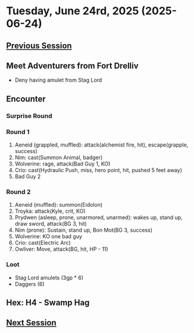 # Tuesday, June 24rd, 2025 (2025-06-24)

## [Previous Session](./2025-06-17.md)

## Meet Adventurers from Fort Drelliv

- Deny having amulet from Stag Lord

## Encounter

### Surprise Round

### Round 1

1. Aeneid (grappled, muffled): attack(alchemist fire, hit), escape(grapple, success)
1. Nim: cast(Summon Animal, badger)
1. Wolverine: rage, attack(Bad Guy 1, KO)
1. Crio: cast(Hydraulic Push, miss, hero point, hit, pushed 5 feet away)
1. Bad Guy 2
   
### Round 2

1. Aeneid (muffled): summon(Eidolon)
1. Troyka: attack(Kyle, crit, KO)
1. Prydwen (asleep, prone, unarmored, unarmed): wakes up, stand up, draw sword, attack(BG 3, hit)
1. Nim (prone): Sustain, stand up, Bon Mot(BG 3, success)
1. Wolverine: KO one bad guy
1. Crio: cast(Electric Arc)
1. Owliver: Move, attack(BG, hit, HP - 11)

### Loot

- Stag Lord amulets (3gp * 6)
- Daggers (6)

## Hex: H4 - Swamp Hag



## [Next Session](./2025-xx-xx)
